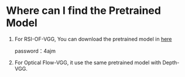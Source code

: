 # Where can I find the Pretrained Model

1. For RSI-OF-VGG, You can download the pretrained model in [here](http://pan.baidu.com/s/1dFw4YYX)

   password：4ajm
2. For Optical Flow-VGG, it use the same pretrained model with Depth-VGG.
